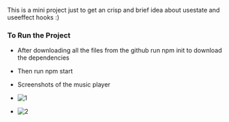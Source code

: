 This is a mini project just to get an crisp and brief idea about usestate and useeffect hooks :)

### To Run the Project
- After downloading all the files from the github run npm init to download the dependencies
- Then run npm start

- Screenshots of the music player

- ![1](https://github.com/NandishDPatel/SmallProjects/assets/66314323/a625a205-0ccf-4de2-a85b-aa87a78e26f6)
- ![2](https://github.com/NandishDPatel/SmallProjects/assets/66314323/0e17aae4-c452-4834-80d3-468e74844a17)

